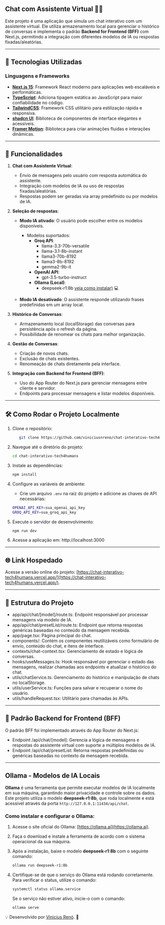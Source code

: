 ## Chat com Assistente Virtual 🤖💬

Este projeto é uma aplicação que simula um chat interativo com um assistente virtual. Ele utiliza armazenamento local para gerenciar o histórico de conversas e implementa o padrão **Backend for Frontend (BFF)** com Next.js, permitindo a integração com diferentes modelos de IA ou respostas fixadas/aleatórias.

---

## 🚀 Tecnologias Utilizadas

### Linguagens e Frameworks

- **[Next.js 15](https://nextjs.org/)**: Framework React moderno para aplicações web escaláveis e performáticas.
- **[TypeScript](https://www.typescriptlang.org/)**: Adiciona tipagem estática ao JavaScript para maior confiabilidade no código.
- **[TailwindCSS](https://tailwindcss.com/)**: Framework CSS utilitário para estilização rápida e responsiva.
- **[shadcn UI](https://shadcn.dev/)**: Biblioteca de componentes de interface elegantes e acessíveis.
- **[Framer Motion](https://www.framer.com/motion/)**: Biblioteca para criar animações fluidas e interações dinâmicas.

---

## 📝 Funcionalidades

1. **Chat com Assistente Virtual**:

   - Envio de mensagens pelo usuário com resposta automática do assistente.
   - Integração com modelos de IA ou uso de respostas fixadas/aleatórias.
   - Respostas podem ser geradas via array predefinido ou por modelos de IA.

2. **Seleção de respostas**:

   - **Modo IA ativado**: O usuário pode escolher entre os modelos disponíveis.
     - Modelos suportados:
       - **Groq API**:
         - llama-3.3-70b-versatile
         - llama-3.1-8b-instant
         - llama3-70b-8192
         - llama3-8b-8192
         - gemma2-9b-it
       - **OpenAI API**:
         - gpt-3.5-turbo-instruct
       - **Ollama (Local)**:
         - deepseek-r1:8b [veja como instalar)](#ollama---modelos-de-ia-locais) 💻
   
   - **Modo IA desativado**: O assistente responde utilizando frases predefinidas em um array local.

3. **Histórico de Conversas**:

   - Armazenamento local (localStorage) das conversas para persistência após o refresh da página.
   - Possibilidade de renomear os chats para melhor organização.

4. **Gestão de Conversas**:

   - Criação de novos chats.
   - Exclusão de chats existentes.
   - Renomeação de chats diretamente pela interface.

5. **Integração com Backend for Frontend (BFF)**:
   - Uso do App Router do Next.js para gerenciar mensagens entre cliente e servidor.
   - Endpoints para processar mensagens e listar modelos disponíveis.

---

## 🛠️ Como Rodar o Projeto Localmente

1. Clone o repositório:

   ```bash
      git clone https://github.com/viniciusnreno/chat-interativo-tech4humans.git
   ```

2. Navegue até o diretório do projeto:

   ```bash
   cd chat-interativo-tech4humans
   ```

3. Instale as dependências:

   ```bash
   npm install
   ```

4. Configure as variáveis de ambiente:

   - Crie um arquivo `.env` na raiz do projeto e adicione as chaves de API necessárias:

   ```bash
   OPENAI_API_KEY=sua_openai_api_key
   GROQ_API_KEY=sua_groq_api_key
   ```

6. Execute o servidor de desenvolvimento:

   ```bash
   npm run dev
   ```

7. Acesse a aplicação em: http://localhost:3000

---

## 🌐 Link Hospedado

Acesse a versão online do projeto: [https://chat-interativo-tech4humans.vercel.app/](https://chat-interativo-tech4humans.vercel.app/).

---

## 🌟 Estrutura do Projeto

- app/api/chat/[model]/route.ts: Endpoint responsável por processar mensagens via modelo de IA.
- app/api/chat/presetList/route.ts: Endpoint que retorna respostas genéricas baseadas no conteúdo da mensagem recebida.
- app/page.tsx: Página principal do chat.
- components/: Contém os componentes reutilizáveis como formulário de envio, conteúdo do chat, e itens de interface.
- contexts/chat-context.tsx: Gerenciamento de estado e lógica de conversas.
- hooks/useMessages.ts: Hook responsável por gerenciar o estado das mensagens, realizar chamadas aos endpoints e atualizar o histórico do chat.
- utils/chatService.ts: Gerenciamento do histórico e manipulação de chats no localStorage.
- utils/userService.ts: Funções para salvar e recuperar o nome do usuário.
- utils/handleRequest.tsx: Utilitário para chamadas às APIs.

---

## 📜 Padrão Backend for Frontend (BFF)

O padrão BFF foi implementado através do App Router do Next.js:

- Endpoint /api/chat/[model]: Gerencia a lógica de mensagens e respostas do assistente virtual com suporte a múltiplos modelos de IA.
- Endpoint /api/chat/presetList: Retorna respostas predefinidas ou genéricas baseadas no contexto da mensagem recebida.

---

## Ollama - Modelos de IA Locais

**Ollama** é uma ferramenta que permite executar modelos de IA localmente em sua máquina, garantindo maior privacidade e controle sobre os dados. Este projeto utiliza o modelo **deepseek-r1:8b**, que roda localmente e está acessível através da porta `http://127.0.0.1:11434/api/chat`.

### Como instalar e configurar o Ollama:

1. Acesse o site oficial do Ollama: [https://ollama.ai](https://ollama.ai).
2. Faça o download e instale a ferramenta de acordo com o sistema operacional da sua máquina.
3. Após a instalação, baixe o modelo **deepseek-r1:8b** com o seguinte comando:
   
   ```bash
   ollama run deepseek-r1:8b
   ```
   
4. Certifique-se de que o serviço do Ollama está rodando corretamente. Para verificar o status, utilize o comando:

   ```bash
   systemctl status ollama.service
   ```
   
   Se o serviço não estiver ativo, inicie-o com o comando:
   
   ```bash
   ollama serve
   ```

💡 Desenvolvido por [Vinicius Renó](https://viniciusreno.vercel.app/). 🚀
